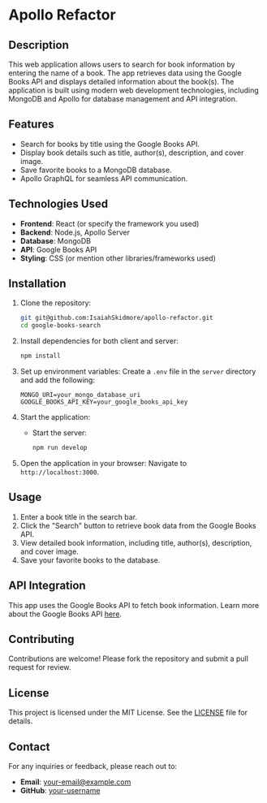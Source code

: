 # Apollo Refactor

## Description

This web application allows users to search for book information by entering the name of a book. The app retrieves data using the Google Books API and displays detailed information about the book(s). The application is built using modern web development technologies, including MongoDB and Apollo for database management and API integration.

## Features

- Search for books by title using the Google Books API.
- Display book details such as title, author(s), description, and cover image.
- Save favorite books to a MongoDB database.
- Apollo GraphQL for seamless API communication.

## Technologies Used

- **Frontend**: React (or specify the framework you used)
- **Backend**: Node.js, Apollo Server
- **Database**: MongoDB
- **API**: Google Books API
- **Styling**: CSS (or mention other libraries/frameworks used)

## Installation

1. Clone the repository:
   ```bash
   git git@github.com:IsaiahSkidmore/apollo-refactor.git
   cd google-books-search
   ```

2. Install dependencies for both client and server:
   ```bash
   npm install
     ```

3. Set up environment variables:
   Create a `.env` file in the `server` directory and add the following:
   ```env
   MONGO_URI=your_mongo_database_uri
   GOOGLE_BOOKS_API_KEY=your_google_books_api_key
   ```

4. Start the application:
   - Start the server:
     ```bash
     npm run develop
       ```

5. Open the application in your browser:
   Navigate to `http://localhost:3000`.

## Usage

1. Enter a book title in the search bar.
2. Click the "Search" button to retrieve book data from the Google Books API.
3. View detailed book information, including title, author(s), description, and cover image.
4. Save your favorite books to the database.


## API Integration

This app uses the Google Books API to fetch book information. Learn more about the Google Books API [here](https://developers.google.com/books).

## Contributing

Contributions are welcome! Please fork the repository and submit a pull request for review.

## License

This project is licensed under the MIT License. See the [LICENSE](LICENSE) file for details.

## Contact

For any inquiries or feedback, please reach out to:

- **Email**: your-email@example.com
- **GitHub**: [your-username](https://github.com/your-username)
